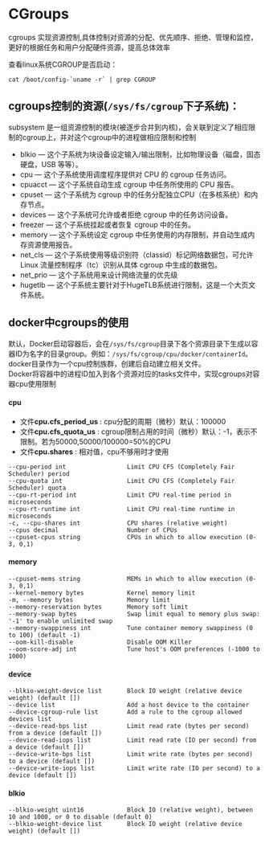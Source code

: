 # CGroups

cgroups 实现资源控制,具体控制对资源的分配、优先顺序、拒绝、管理和监控，更好的根据任务和用户分配硬件资源，提高总体效率<br>

查看linux系统CGROUP是否启动：
```
cat /boot/config-`uname -r` | grep CGROUP
```

cgroups控制的资源(`/sys/fs/cgroup`下子系统)：
---------------
subsystem 是一组资源控制的模块(被逐步合并到内核)，会关联到定义了相应限制的cgroup上，并对这个cgroup中的进程做相应限制和控制<br>
* blkio — 这​​​个​​​子​​​系​​​统​​​为​​​块​​​设​​​备​​​设​​​定​​​输​​​入​​​/输​​​出​​​限​​​制​​​，比​​​如​​​物​​​理​​​设​​​备​​​（磁​​​盘​​​，固​​​态​​​硬​​​盘​​​，USB 等​​​等​​​）。
* cpu — 这​​​个​​​子​​​系​​​统​​​使​​​用​​​调​​​度​​​程​​​序​​​提​​​供​​​对​​​ CPU 的​​​ cgroup 任​​​务​​​访​​​问​​​。​​​
* cpuacct — 这​​​个​​​子​​​系​​​统​​​自​​​动​​​生​​​成​​​ cgroup 中​​​任​​​务​​​所​​​使​​​用​​​的​​​ CPU 报​​​告​​​。​​​
* cpuset — 这​​​个​​​子​​​系​​​统​​​为​​​ cgroup 中​​​的​​​任​​​务​​​分​​​配​​​独​​​立​​​ CPU（在​​​多​​​核​​​系​​​统​​​）和​​​内​​​存​​​节​​​点​​​。​​​
* devices — 这​​​个​​​子​​​系​​​统​​​可​​​允​​​许​​​或​​​者​​​拒​​​绝​​​ cgroup 中​​​的​​​任​​​务​​​访​​​问​​​设​​​备​​​。​​​
* freezer — 这​​​个​​​子​​​系​​​统​​​挂​​​起​​​或​​​者​​​恢​​​复​​​ cgroup 中​​​的​​​任​​​务​​​。​​​
* memory — 这​​​个​​​子​​​系​​​统​​​设​​​定​​​ cgroup 中​​​任​​​务​​​使​​​用​​​的​​​内​​​存​​​限​​​制​​​，并​​​自​​​动​​​生​​​成​​​​​内​​​存​​​资​​​源使用​​​报​​​告​​​。​​​
* net_cls — 这​​​个​​​子​​​系​​​统​​​使​​​用​​​等​​​级​​​识​​​别​​​符​​​（classid）标​​​记​​​网​​​络​​​数​​​据​​​包​​​，可​​​允​​​许​​​ Linux 流​​​量​​​控​​​制​​​程​​​序​​​（tc）识​​​别​​​从​​​具​​​体​​​ cgroup 中​​​生​​​成​​​的​​​数​​​据​​​包​​​。​​​
* net_prio — 这个子系统用来设计网络流量的优先级
* hugetlb — 这个子系统主要针对于HugeTLB系统进行限制，这是一个大页文件系统。


docker中cgroups的使用
----------------------
默认，Docker启动容器后，会在`/sys/fs/cgroup`目录下各个资源目录下生成以容器ID为名字的目录group。例如：`/sys/fs/cgroup/cpu/docker/containerId`。docker目录作为一个cpu控制族群，创建后自动建立相关文件。<br>
Docker将容器中的进程ID加入到各个资源对应的tasks文件中，实现cgroups对容器cpu使用限制

#### cpu
* 文件**cpu.cfs_period_us** : cpu分配的周期（微秒）默认：100000
* 文件**cpu.cfs_quota_us** : cgroup限制占用的时间（微秒）默认：-1，表示不限制。若为50000,50000/100000=50%的CPU
* 文件**cpu.shares** : 相对值，cpu不够用时才使用

```
--cpu-period int                 Limit CPU CFS (Completely Fair Scheduler) period
--cpu-quota int                  Limit CPU CFS (Completely Fair Scheduler) quota
--cpu-rt-period int              Limit CPU real-time period in microseconds
--cpu-rt-runtime int             Limit CPU real-time runtime in microseconds
-c, --cpu-shares int             CPU shares (relative weight)
--cpus decimal                   Number of CPUs
--cpuset-cpus string             CPUs in which to allow execution (0-3, 0,1)
```

#### memory

```
--cpuset-mems string             MEMs in which to allow execution (0-3, 0,1)
--kernel-memory bytes            Kernel memory limit
-m, --memory bytes               Memory limit
--memory-reservation bytes       Memory soft limit
--memory-swap bytes              Swap limit equal to memory plus swap: '-1' to enable unlimited swap
--memory-swappiness int          Tune container memory swappiness (0 to 100) (default -1)
--oom-kill-disable               Disable OOM Killer
--oom-score-adj int              Tune host's OOM preferences (-1000 to 1000)
```

#### device

```
--blkio-weight-device list       Block IO weight (relative device weight) (default [])
--device list                    Add a host device to the container
--device-cgroup-rule list        Add a rule to the cgroup allowed devices list
--device-read-bps list           Limit read rate (bytes per second) from a device (default [])
--device-read-iops list          Limit read rate (IO per second) from a device (default [])
--device-write-bps list          Limit write rate (bytes per second) to a device (default [])
--device-write-iops list         Limit write rate (IO per second) to a device (default [])
```

#### blkio

```
--blkio-weight uint16            Block IO (relative weight), between 10 and 1000, or 0 to disable (default 0)
--blkio-weight-device list       Block IO weight (relative device weight) (default [])
```
